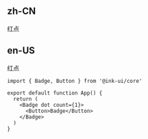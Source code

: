 ## zh-CN

红点

## en-US

红点

```tsx
import { Badge, Button } from '@ink-ui/core'

export default function App() {
  return (
    <Badge dot count={1}>
      <Button>Badge</Button>
    </Badge>
  )
}
```
